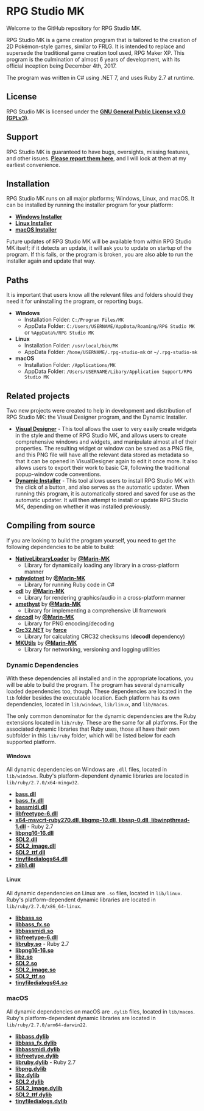 # RPG Studio MK
Welcome to the GitHub repository for RPG Studio MK.

RPG Studio MK is a game creation program that is tailored to the creation of 2D Pokémon-style games, similar to FRLG. It is intended to replace and supersede the traditional game creation tool used, RPG Maker XP. This program is the culmination of almost 6 years of development, with its official inception being December 4th, 2017.

The program was written in C# using .NET 7, and uses Ruby 2.7 at runtime.

## License
RPG Studio MK is licensed under the [**GNU General Public License v3.0 (GPLv3)**](https://github.com/Marin-MK/RPG-Studio-MK/blob/master/LICENSE).

## Support
RPG Studio MK is guaranteed to have bugs, oversights, missing features, and other issues. [**Please report them here**](https://github.com/Marin-MK/RPG-Studio-MK/issues), and I will look at them at my earliest convenience.

## Installation
RPG Studio MK runs on all major platforms; Windows, Linux, and macOS. It can be installed by running the installer program for your platform:
- [**Windows Installer**](https://reliccastle.com/rpg-studio-mk/rpg-studio-mk-installer-win.exe)
- [**Linux Installer**](https://reliccastle.com/rpg-studio-mk/rpg-studio-mk-installer-linux)
- [**macOS Installer**](https://reliccastle.com/rpg-studio-mk/rpg-studio-mk-installer-macos)

Future updates of RPG Studio MK will be available from within RPG Studio MK itself; if it detects an update, it will ask you to update on startup of the program. If this fails, or the program is broken, you are also able to run the installer again and update that way.

## Paths
It is important that users know all the relevant files and folders should they need it for uninstalling the program, or reporting bugs.
- **Windows**
    - Installation Folder: `C:/Program Files/MK`
    - AppData Folder: `C:/Users/USERNAME/AppData/Roaming/RPG Studio MK` or `%AppData%/RPG Studio MK`
- **Linux**
    - Installation Folder: `/usr/local/bin/MK`
    - AppData Folder: `/home/USERNAME/.rpg-studio-mk` or `~/.rpg-studio-mk`
- **macOS**
    - Installation Folder: `/Applications/MK`
    - AppData Folder: `/Users/USERNAME/Libary/Application Support/RPG Studio MK`

## Related projects
Two new projects were created to help in development and distribution of RPG Studio MK: the Visual Designer program, and the Dynamic Installer.
- [**Visual Designer**](https://github.com/Marin-MK/VisualDesigner) - This tool allows the user to very easily create widgets in the style and theme of RPG Studio MK, and allows users to create comprehensive windows and widgets, and manipulate almost all of their properties.
The resulting widget or window can be saved as a PNG file, and this PNG file will have all the relevant data stored as metadata so that it can be opened in VisualDesigner again to edit it once more. It also allows users to export their work to basic C#, following the traditional popup-window code conventions.
- [**Dynamic Installer**](https://github.com/Marin-MK/DynamicInstaller) - This tool allows users to install RPG Studio MK with the click of a button, and also serves as the automatic updater. When running this program, it is automatically stored and saved for use as the automatic updater.
It will then attempt to install or update RPG Studio MK, depending on whether it was installed previously.

## Compiling from source
If you are looking to build the program yourself, you need to get the following dependencies to be able to build:
- [**NativeLibraryLoader**](https://github.com/Marin-MK/NativeLibraryLoader) by [**@Marin-MK**](https://github.com/Marin-MK)
    - Library for dynamically loading any library in a cross-platform manner
- [**rubydotnet**](https://github.com/Marin-MK/rubydotnet) by [**@Marin-MK**](https://github.com/Marin-MK)
    - Library for running Ruby code in C#
- [**odl**](https://github.com/Marin-MK/odl) by [**@Marin-MK**](https://github.com/Marin-MK)
    - Library for rendering graphics/audio in a cross-platform manner
- [**amethyst**](https://github.com/Marin-MK/amethyst) by [**@Marin-MK**](https://github.com/Marin-MK)
    - Library for implementing a comprehensive UI framework
- [**decodl**](https://github.com/Marin-MK/decodl) by [**@Marin-MK**](https://github.com/Marin-MK)
    - Library for PNG encoding/decoding
- [**Crc32.NET**](https://www.nuget.org/packages/Crc32.NET/) by [**force**](https://www.nuget.org/profiles/force)
    - Library for calculating CRC32 checksums (**decodl** dependency)
- [**MKUtils**](https://github.com/Marin-MK/MKUtils) by [**@Marin-MK**](https://github.com/Marin-MK)
    - Library for networking, versioning and logging utilities

### Dynamic Dependencies
With these dependencies all installed and in the appropriate locations, you will be able to build the program. The program has several dynamically loaded dependencies too, though.
These dependencies are located in the `lib` folder besides the executable location. Each platform has its own dependencies, located in `lib/windows`, `lib/linux`, and `lib/macos`.

The only common denominator for the dynamic dependencies are the Ruby extensions located in `lib/ruby`. These are the same for all platforms. For the associated dynamic libraries that Ruby uses, those all have their own subfolder in this `lib/ruby` folder, which will be listed below for each supported platform.

#### Windows
All dynamic dependencies on Windows are `.dll` files, located in `lib/windows`. Ruby's platform-dependent dynamic libraries are located in `lib/ruby/2.7.0/x64-mingw32`.
- [**bass.dll**](https://www.un4seen.com/)
- [**bass_fx.dll**](https://www.un4seen.com/)
- [**bassmidi.dll**](https://www.un4seen.com/)
- [**libfreetype-6.dll**](https://freetype.org/)
- [**x64-msvcrt-ruby270.dll**, **libgmp-10.dll**, **libssp-0.dll**, **libwinpthread-1.dll**](https://www.ruby-lang.org/en/) - Ruby 2.7
- [**libpng16-16.dll**](http://www.libpng.org/pub/png/libpng.html)
- [**SDL2.dll**](https://github.com/libsdl-org/SDL)
- [**SDL2_image.dll**](https://github.com/libsdl-org/SDL_image)
- [**SDL2_ttf.dll**](https://github.com/libsdl-org/SDL_ttf)
- [**tinyfiledialogs64.dll**](https://github.com/native-toolkit/libtinyfiledialogs)
- [**zlib1.dll**](https://www.zlib.net/)

#### Linux
All dynamic dependencies on Linux are `.so` files, located in `lib/linux`. Ruby's platform-dependent dynamic libraries are located in `lib/ruby/2.7.0/x86_64-linux`.
- [**libbass.so**](https://www.un4seen.com/)
- [**libbass_fx.so**](https://www.un4seen.com/)
- [**libbassmidi.so**](https://www.un4seen.com/)
- [**libfreetype-6.dll**](https://freetype.org/)
- [**libruby.so**](https://www.ruby-lang.org/en/) - Ruby 2.7
- [**libpng16-16.so**](http://www.libpng.org/pub/png/libpng.html)
- [**libz.so**](https://www.zlib.net/)
- [**SDL2.so**](https://github.com/libsdl-org/SDL)
- [**SDL2_image.so**](https://github.com/libsdl-org/SDL_image)
- [**SDL2_ttf.so**](https://github.com/libsdl-org/SDL_ttf)
- [**tinyfiledialogs64.so**](https://github.com/native-toolkit/libtinyfiledialogs)

### macOS
All dynamic dependencies on macOS are `.dylib` files, located in `lib/macos`. Ruby's platform-dependent dynamic libraries are located in `lib/ruby/2.7.0/arm64-darwin22`.
- [**libbass.dylib**](https://www.un4seen.com/)
- [**libbass_fx.dylib**](https://www.un4seen.com/)
- [**libbassmidi.dylib**](https://www.un4seen.com/)
- [**libfreetype.dylib**](https://freetype.org/)
- [**libruby.dylib**](https://www.ruby-lang.org/en/) - Ruby 2.7
- [**libpng.dylib**](http://www.libpng.org/pub/png/libpng.html)
- [**libz.dylib**](https://www.zlib.net/)
- [**SDL2.dylib**](https://github.com/libsdl-org/SDL)
- [**SDL2_image.dylib**](https://github.com/libsdl-org/SDL_image)
- [**SDL2_ttf.dylib**](https://github.com/libsdl-org/SDL_ttf)
- [**tinyfiledialogs.dylib**](https://github.com/native-toolkit/libtinyfiledialogs)
